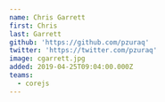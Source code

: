 ```yaml
---
name: Chris Garrett
first: Chris
last: Garrett
github: 'https://github.com/pzuraq'
twitter: 'https://twitter.com/pzuraq'
image: cgarrett.jpg
added: 2019-04-25T09:04:00.000Z
teams:
  - corejs
---
```

